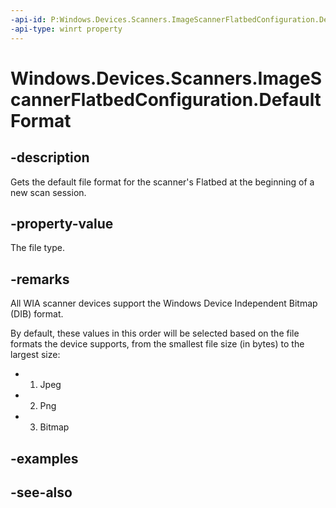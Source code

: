 ----api-id: P:Windows.Devices.Scanners.ImageScannerFlatbedConfiguration.DefaultFormat
-api-type: winrt property
---<!-- Property syntaxpublic Windows.Devices.Scanners.ImageScannerFormat DefaultFormat { get; }--># Windows.Devices.Scanners.ImageScannerFlatbedConfiguration.DefaultFormat## -descriptionGets the default file format for the scanner's Flatbed at the beginning of a new scan session.## -property-valueThe file type.## -remarksAll WIA scanner devices support the Windows Device Independent Bitmap (DIB) format.By default, these values in this order will be selected based on the file formats the device supports, from the smallest file size (in bytes) to the largest size:+ 1. Jpeg+ 2. Png+ 3. Bitmap## -examples## -see-also